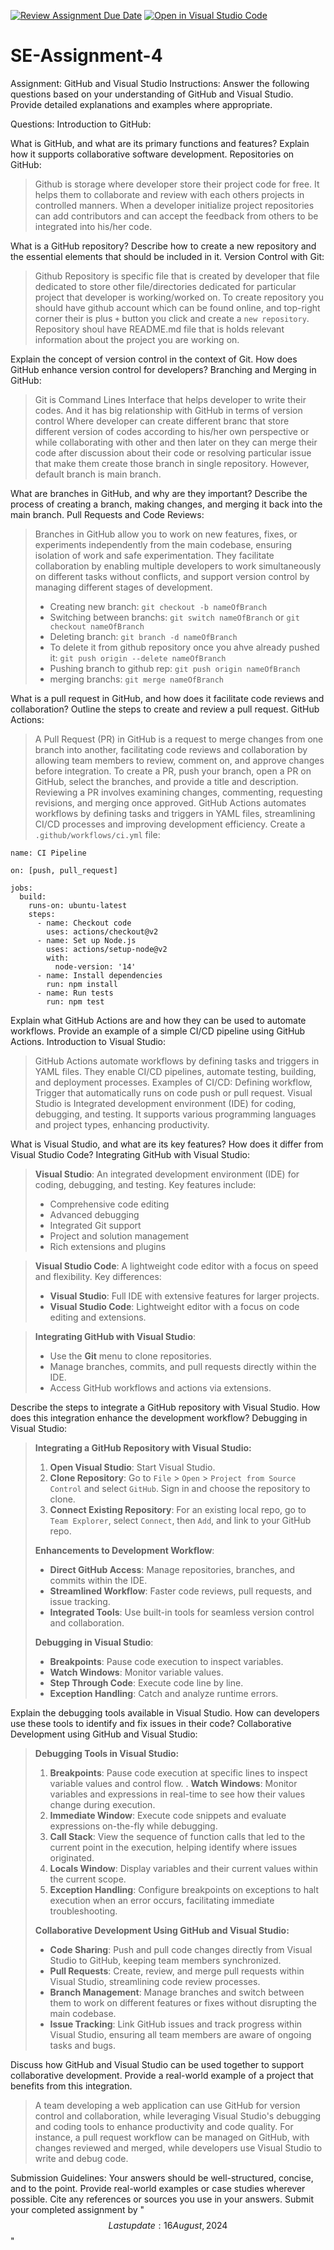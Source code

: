 [![Review Assignment Due Date](https://classroom.github.com/assets/deadline-readme-button-22041afd0340ce965d47ae6ef1cefeee28c7c493a6346c4f15d667ab976d596c.svg)](https://classroom.github.com/a/cqE2AaP5)
[![Open in Visual Studio Code](https://classroom.github.com/assets/open-in-vscode-2e0aaae1b6195c2367325f4f02e2d04e9abb55f0b24a779b69b11b9e10269abc.svg)](https://classroom.github.com/online_ide?assignment_repo_id=15557051&assignment_repo_type=AssignmentRepo)


# SE-Assignment-4
Assignment: GitHub and Visual Studio
Instructions:
Answer the following questions based on your understanding of GitHub and Visual Studio. Provide detailed explanations and examples where appropriate.

Questions:
Introduction to GitHub:

What is GitHub, and what are its primary functions and features? Explain how it supports collaborative software development.
Repositories on GitHub:
>Github is storage where developer store their project code for free. It helps them to collaborate and review with each others projects in controlled manners. When a developer initialize project repositories can add contributors and can accept the feedback from others to be integrated into his/her code.

What is a GitHub repository? Describe how to create a new repository and the essential elements that should be included in it.
Version Control with Git:
> Github Repository is specific file that is created by developer that file dedicated to store other file/directories dedicated for particular project that developer is working/worked on.
> To create repository you should have github account which can be found online, and top-right corner their is plus `+` button you click and create a `new repository`. Repository shoul have README.md file that is holds relevant information about the project you are working on.

Explain the concept of version control in the context of Git. How does GitHub enhance version control for developers?
Branching and Merging in GitHub:
>Git is Command Lines Interface that helps developer to write their codes. And it has big relationship with GitHub in terms of version control Where developer can create different branc that store different version of codes according to his/her own perspective or while collaborating with other and then later on they can merge their code after discussion about their code or resolving particular issue that make them create those branch in single repository. However, default branch is main branch.

What are branches in GitHub, and why are they important? Describe the process of creating a branch, making changes, and merging it back into the main branch.
Pull Requests and Code Reviews:
> Branches in GitHub allow you to work on new features, fixes, or experiments independently from the main codebase, ensuring isolation of work and safe experimentation. They facilitate collaboration by enabling multiple developers to work simultaneously on different tasks without conflicts, and support version control by managing different stages of development.
> - Creating new branch: ```git checkout -b nameOfBranch ```
> - Switching between branchs: ```git switch nameOfBranch``` or ```git checkout nameOfBranch```
> - Deleting branch: ```git branch -d nameOfBranch```
> - To delete it from github repository once you ahve already pushed it: ```git push origin --delete nameOfBranch```
> - Pushing branch to github rep: ```git push origin nameOfBranch```
> - merging branchs: ```git merge nameOfBranch```

What is a pull request in GitHub, and how does it facilitate code reviews and collaboration? Outline the steps to create and review a pull request.
GitHub Actions:
> A Pull Request (PR) in GitHub is a request to merge changes from one branch into another, facilitating code reviews and collaboration by allowing team members to review, comment on, and approve changes before integration. To create a PR, push your branch, open a PR on GitHub, select the branches, and provide a title and description. Reviewing a PR involves examining changes, commenting, requesting revisions, and merging once approved. 
>GitHub Actions automates workflows by defining tasks and triggers in YAML files, streamlining CI/CD processes and improving development efficiency.
> Create a `.github/workflows/ci.yml` file:
```
name: CI Pipeline

on: [push, pull_request]

jobs:
  build:
    runs-on: ubuntu-latest
    steps:
      - name: Checkout code
        uses: actions/checkout@v2
      - name: Set up Node.js
        uses: actions/setup-node@v2
        with:
          node-version: '14'
      - name: Install dependencies
        run: npm install
      - name: Run tests
        run: npm test
 ```



Explain what GitHub Actions are and how they can be used to automate workflows. Provide an example of a simple CI/CD pipeline using GitHub Actions.
Introduction to Visual Studio:
>GitHub Actions automate workflows by defining tasks and triggers in YAML files. They enable CI/CD pipelines, automate testing, building, and deployment processes.
> Examples of CI/CD: Defining workflow, Trigger that automatically runs on code push or pull request.
> Visual Studio is Integrated development environment (IDE) for coding, debugging, and testing. It supports various programming languages and project types, enhancing productivity.

What is Visual Studio, and what are its key features? How does it differ from Visual Studio Code?
Integrating GitHub with Visual Studio:
> **Visual Studio**: An integrated development environment (IDE) for coding, debugging, and testing. Key features include:
> - Comprehensive code editing
> - Advanced debugging
> - Integrated Git support
> - Project and solution management
> - Rich extensions and plugins

> **Visual Studio Code**: A lightweight code editor with a focus on speed and flexibility. Key differences:
> - **Visual Studio**: Full IDE with extensive features for larger projects.
> - **Visual Studio Code**: Lightweight editor with a focus on code editing and extensions.

> **Integrating GitHub with Visual Studio**: 
> - Use the **Git** menu to clone repositories.
> - Manage branches, commits, and pull requests directly within the IDE.
> - Access GitHub workflows and actions via extensions.


Describe the steps to integrate a GitHub repository with Visual Studio. How does this integration enhance the development workflow?
Debugging in Visual Studio:
> **Integrating a GitHub Repository with Visual Studio:**
> 
> 1. **Open Visual Studio**: Start Visual Studio.
> 2. **Clone Repository**: Go to `File` > `Open` > `Project from Source Control` and select `GitHub`. Sign in and choose the repository to clone.
> 3. **Connect Existing Repository**: For an existing local repo, go to `Team Explorer`, select `Connect`, then `Add`, and link to your GitHub repo.
> 
> **Enhancements to Development Workflow**:
> - **Direct GitHub Access**: Manage repositories, branches, and commits within the IDE.
> - **Streamlined Workflow**: Faster code reviews, pull requests, and issue tracking.
> - **Integrated Tools**: Use built-in tools for seamless version control and collaboration.
> 
> **Debugging in Visual Studio**:
> - **Breakpoints**: Pause code execution to inspect variables.
> - **Watch Windows**: Monitor variable values.
> - **Step Through Code**: Execute code line by line.
> - **Exception Handling**: Catch and analyze runtime errors.


Explain the debugging tools available in Visual Studio. How can developers use these tools to identify and fix issues in their code?
Collaborative Development using GitHub and Visual Studio:
> **Debugging Tools in Visual Studio:**
> 1. **Breakpoints**: Pause code execution at specific lines to inspect variable values and control flow.
> . **Watch Windows**: Monitor variables and expressions in real-time to see how their values change during execution.
> 3. **Immediate Window**: Execute code snippets and evaluate expressions on-the-fly while debugging.
> 4. **Call Stack**: View the sequence of function calls that led to the current point in the execution, helping identify where issues originated.
> 5. **Locals Window**: Display variables and their current values within the current scope.
> 6. **Exception Handling**: Configure breakpoints on exceptions to halt execution when an error occurs, facilitating immediate troubleshooting.
> 
> **Collaborative Development Using GitHub and Visual Studio:**
> - **Code Sharing**: Push and pull code changes directly from Visual Studio to GitHub, keeping team members synchronized.
> - **Pull Requests**: Create, review, and merge pull requests within Visual Studio, streamlining code review processes.
> - **Branch Management**: Manage branches and switch between them to work on different features or fixes without disrupting the main codebase.
> - **Issue Tracking**: Link GitHub issues and track progress within Visual Studio, ensuring all team members are aware of ongoing tasks and bugs.

Discuss how GitHub and Visual Studio can be used together to support collaborative development. Provide a real-world example of a project that benefits from this integration.
> A team developing a web application can use GitHub for version control and collaboration, while leveraging Visual Studio's debugging and coding tools to enhance productivity and code quality. For instance, a pull request workflow can be managed on GitHub, with changes reviewed and merged, while developers use Visual Studio to write and debug code.


Submission Guidelines:
Your answers should be well-structured, concise, and to the point.
Provide real-world examples or case studies wherever possible.
Cite any references or sources you use in your answers.
Submit your completed assignment by "$$
Last update: 16 August, 2024 $$"
